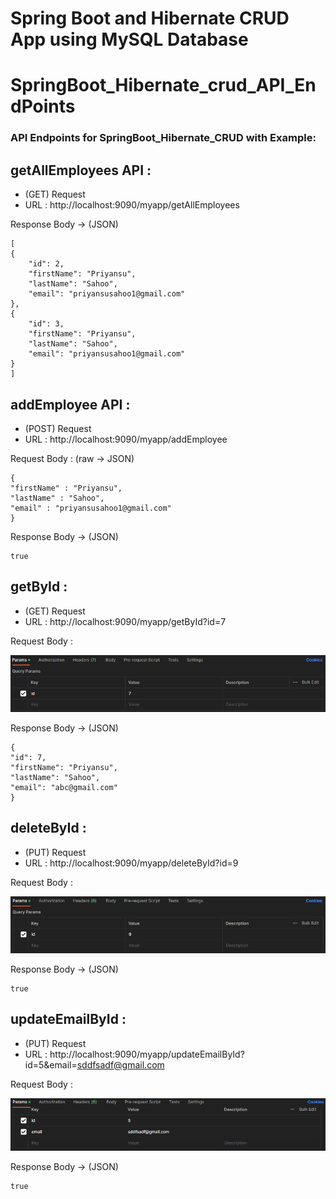 # Spring Boot and Hibernate CRUD App using MySQL Database


<!-- ## [API End-Points GitHub Repository ->](https://github.com/Priyansusahoo/SpringBoot_Hibernate_crud_API_EndPoints) -->

# SpringBoot_Hibernate_crud_API_EndPoints
### API Endpoints for SpringBoot_Hibernate_CRUD with Example:


## getAllEmployees API :
- (GET) Request
- URL : http://localhost:9090/myapp/getAllEmployees

Response Body ->
(JSON)

    [
    {
        "id": 2,
        "firstName": "Priyansu",
        "lastName": "Sahoo",
        "email": "priyansusahoo1@gmail.com"
    },
    {
        "id": 3,
        "firstName": "Priyansu",
        "lastName": "Sahoo",
        "email": "priyansusahoo1@gmail.com"
    }
    ]

## addEmployee API :
- (POST) Request
- URL : http://localhost:9090/myapp/addEmployee

Request Body :
(raw -> JSON)
    
    {
    "firstName" : "Priyansu",
    "lastName" : "Sahoo",
    "email" : "priyansusahoo1@gmail.com"
    }

Response Body ->
(JSON)

    true

## getById :
- (GET) Request
- URL : http://localhost:9090/myapp/getById?id=7

Request Body :

![Alt text](ReadmeImages/image.png)

Response Body ->
(JSON)

    {
    "id": 7,
    "firstName": "Priyansu",
    "lastName": "Sahoo",
    "email": "abc@gmail.com"
    }

## deleteById :
- (PUT) Request
- URL : http://localhost:9090/myapp/deleteById?id=9

Request Body :

![Alt text](ReadmeImages/image-1.png)

Response Body ->
(JSON)
    
    true

## updateEmailById :
- (PUT) Request
- URL : http://localhost:9090/myapp/updateEmailById?id=5&email=sddfsadf@gmail.com

Request Body :

![Alt text](ReadmeImages/image-2.png)

Response Body ->
(JSON)
    
    true